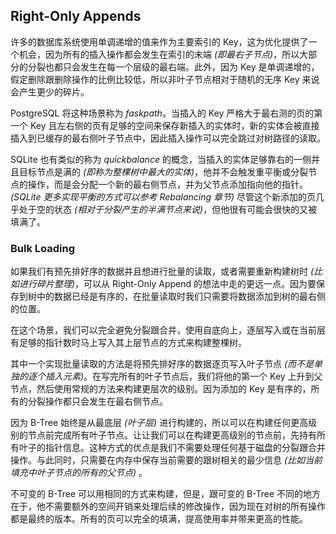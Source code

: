 ## Right-Only Appends

许多的数据库系统使用单调递增的值来作为主要索引的 Key，这为优化提供了一个机会，因为所有的插入操作都会发生在索引的末端 *(即最右子节点)*，所以大部分的分裂也都只会发生在每一个层级的最右端。此外，因为 Key 是单调递增的，假定删除跟删除操作的比例比较低，所以非叶子节点相对于随机的无序 Key 来说会产生更少的碎片。

PostgreSQL 将这种场景称为 *faskpath*。当插入的 Key 严格大于最右测的页的第一个 Key 且左右侧的页有足够的空间来保存新插入的实体时，新的实体会被直接插入到已缓存的最右侧叶子节点中，因此插入操作可以完全跳过对树路径的读取。

SQLite 也有类似的称为 *quickbalance* 的概念，当插入的实体足够靠右的一侧并且目标节点是满的 *(即称为整棵树中最大的实体)*，他并不会触发重平衡或分裂节点的操作，而是会分配一个新的最右侧节点，并为父节点添加指向他的指针。 *(SQLite 更多实现平衡的方式可以参考 Rebalancing 章节)* 尽管这个新添加的页几乎处于空的状态 *(相对于分裂产生的半满节点来说)*，但他很有可能会很快的又被填满了。

### Bulk Loading

如果我们有预先排好序的数据并且想进行批量的读取，或者需要重新构建树时 *(比如进行碎片整理)*，可以从 Right-Only Append 的想法中走的更远一点。因为要保存到树中的数据已经是有序的，在批量读取时我们只需要将数据添加到树的最右侧的位置。

在这个场景，我们可以完全避免分裂跟合并，使用自底向上，逐层写入或在当前层有足够的指针数时马上写入其上层节点的方式来构建整棵树。

其中一个实现批量读取的方法是将预先排好序的数据逐页写入叶子节点 *(而不是单独的逐个插入元素)*。在写完所有的叶子节点后，我们将他的第一个 Key 上升到父节点，然后使用常规的方法来构建更层次的级别。因为添加的 Key 是有序的，所有的分裂操作都只会发生在最右侧节点。

因为 B-Tree 始终是从最底层 *(叶子层)* 进行构建的，所以可以在构建任何更高级别的节点前完成所有叶子节点。让让我们可以在构建更高级别的节点前，先持有所有叶子的指针信息。这种方式的优点是我们不需要处理任何基于磁盘的分裂跟合并操作。与此同时，只需要在内存中保存当前需要的跟树相关的最少信息 *(比如当前填充中叶子节点的所有的父节点)* 。

不可变的 B-Tree 可以用相同的方式来构建，但是，跟可变的 B-Tree 不同的地方在于，他不需要额外的空间开销来处理后续的修改操作，因为现在对树的所有操作都是最终的版本。所有的页可以完全的填满，提高使用率并带来更高的性能。